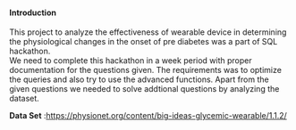 
<h4><strong>Introduction</strong></h4>



This project to analyze the effectiveness of wearable device in determining the physiological changes in the onset of pre diabetes was a part of SQL hackathon.   
We need to complete this hackathon in a week period with proper documentation for the questions given.
The requirements was to optimize the queries and also try to use the advanced functions.
Apart from the given questions we needed to solve addtional questions by analyzing the dataset.




**Data Set** :https://physionet.org/content/big-ideas-glycemic-wearable/1.1.2/
